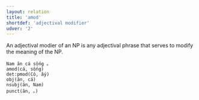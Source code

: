 ```yaml
---
layout: relation
title: 'amod'
shortdef: 'adjectival modifier'
udver: '2'
---
```


An adjectival modier of an NP is any adjectival phrase that serves to modify the meaning of the
NP.

~~~ sdparse
Nam ăn cá sống 。
amod(cá, sống)
det:pmod(Cô, ấy)
obj(ăn, cá)
nsubj(ăn, Nam)
punct(ăn, 。)
~~~

<!-- Interlanguage links updated Čt lis 12 09:43:13 CET 2020 -->
